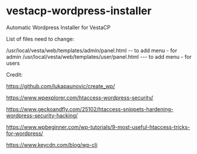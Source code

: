 # vestacp-wordpress-installer
Automatic Wordpress Installer for VestaCP


List of files need to change: 

/usr/local/vesta/web/templates/admin/panel.html -- to add menu - for admin 
/usr/local/vesta/web/templates/user/panel.html --- to add menu - for users

Credit:

https://github.com/lukapaunovic/create_wp/

https://www.wpexplorer.com/htaccess-wordpress-security/

https://www.geckoandfly.com/25102/htaccess-snippets-hardening-wordpress-security-hacking/

https://www.wpbeginner.com/wp-tutorials/9-most-useful-htaccess-tricks-for-wordpress/

https://www.keycdn.com/blog/wp-cli
